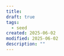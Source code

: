 ```yaml
---
title: 
draft: true
tags:
  - seed
created: 2025-06-02
modified: 2025-06-02
description: ""
---
```

